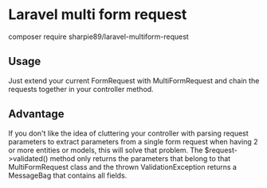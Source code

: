 # Laravel multi form request

composer require sharpie89/laravel-multiform-request

## Usage

Just extend your current FormRequest with MultiFormRequest and chain the requests together in your controller method.

## Advantage

If you don't like the idea of cluttering your controller with parsing request parameters to extract parameters from a single form request when having 2 or more entities or models, this will solve that problem. The $request->validated() method only returns the parameters that belong to that MultiFormRequest class and the thrown ValidationException returns a MessageBag that contains all fields.
